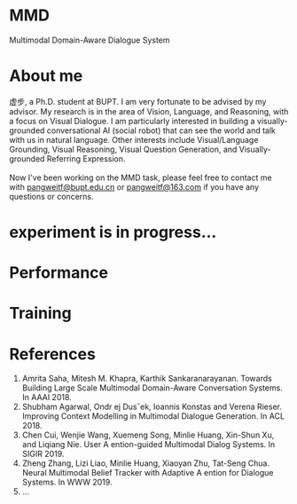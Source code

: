 # MMD
Multimodal Domain-Aware Dialogue System


# About me

虚步, a Ph.D. student at BUPT. I am very fortunate to be advised by my advisor. My research is in the area of Vision, Language, and Reasoning, with a focus on Visual Dialogue. I am particularly interested in building a visually-grounded conversational AI (social robot) that can see the world and talk with us in natural language. Other interests include Visual/Language Grounding, Visual Reasoning, Visual Question Generation, and Visually-grounded Referring Expression.<br>
<br>
Now I've been working on the MMD task, please feel free to contact me with pangweitf@bupt.edu.cn or pangweitf@163.com if you have any questions or concerns.<br>

# experiment is in progress...

# Performance

# Training

# References
1. Amrita Saha, Mitesh M. Khapra, Karthik Sankaranarayanan. Towards Building Large Scale Multimodal Domain-Aware Conversation Systems. In AAAI 2018.<br>
2. Shubham Agarwal, Ondr ej Dusˇek, Ioannis Konstas and Verena Rieser. Improving Context Modelling in Multimodal Dialogue Generation. In ACL 2018.<br>
3. Chen Cui, Wenjie Wang, Xuemeng Song, Minlie Huang, Xin-Shun Xu, and Liqiang Nie. User A ention-guided Multimodal Dialog Systems. In SIGIR 2019.<br>
4. Zheng Zhang, Lizi Liao, Minlie Huang, Xiaoyan Zhu, Tat-Seng Chua. Neural Multimodal Belief Tracker with Adaptive A ention for Dialogue Systems. In WWW 2019.<br>
5. ...<br>
